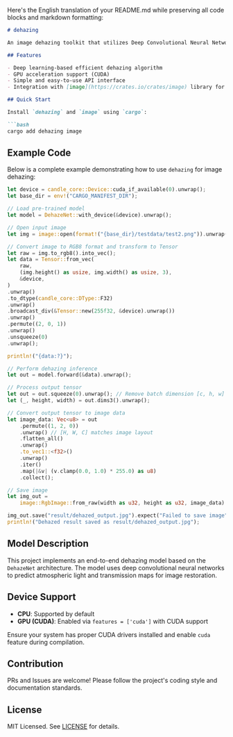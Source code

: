 Here's the English translation of your README.md while preserving all code blocks and markdown formatting:

```markdown
# dehazing

An image dehazing toolkit that utilizes Deep Convolutional Neural Networks (DNN) for haze removal.

## Features

- Deep learning-based efficient dehazing algorithm
- GPU acceleration support (CUDA)
- Simple and easy-to-use API interface
- Integration with [image](https://crates.io/crates/image) library for image processing

## Quick Start

Install `dehazing` and `image` using `cargo`:

```bash
cargo add dehazing image
```

## Example Code

Below is a complete example demonstrating how to use `dehazing` for image dehazing:

```rust
let device = candle_core::Device::cuda_if_available(0).unwrap();
let base_dir = env!("CARGO_MANIFEST_DIR");

// Load pre-trained model
let model = DehazeNet::with_device(&device).unwrap();

// Open input image
let img = image::open(format!("{base_dir}/testdata/test2.png")).unwrap();

// Convert image to RGB8 format and transform to Tensor
let raw = img.to_rgb8().into_vec();
let data = Tensor::from_vec(
    raw,
    (img.height() as usize, img.width() as usize, 3),
    &device,
)
.unwrap()
.to_dtype(candle_core::DType::F32)
.unwrap()
.broadcast_div(&Tensor::new(255f32, &device).unwrap())
.unwrap()
.permute((2, 0, 1))
.unwrap()
.unsqueeze(0)
.unwrap();

println!("{data:?}");

// Perform dehazing inference
let out = model.forward(&data).unwrap();

// Process output tensor
let out = out.squeeze(0).unwrap(); // Remove batch dimension [c, h, w]
let (_, height, width) = out.dims3().unwrap();

// Convert output tensor to image data
let image_data: Vec<u8> = out
    .permute((1, 2, 0))
    .unwrap() // [H, W, C] matches image layout
    .flatten_all()
    .unwrap()
    .to_vec1::<f32>()
    .unwrap()
    .iter()
    .map(|&v| (v.clamp(0.0, 1.0) * 255.0) as u8)
    .collect();

// Save image
let img_out =
    image::RgbImage::from_raw(width as u32, height as u32, image_data).expect("Failed to create image");

img_out.save("result/dehazed_output.jpg").expect("Failed to save image");
println!("Dehazed result saved as result/dehazed_output.jpg");
```

## Model Description

This project implements an end-to-end dehazing model based on the `DehazeNet` architecture. The model uses deep convolutional neural networks to predict atmospheric light and transmission maps for image restoration.

## Device Support

- **CPU**: Supported by default
- **GPU (CUDA)**: Enabled via `features = ['cuda']` with CUDA support

Ensure your system has proper CUDA drivers installed and enable `cuda` feature during compilation.

## Contribution

PRs and Issues are welcome! Please follow the project's coding style and documentation standards.

## License

MIT Licensed. See [LICENSE](LICENSE) for details.
